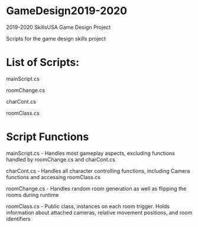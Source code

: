 # GameDesign2019-2020
2019-2020 SkillsUSA Game Design Project

Scripts for the game design skills project

# List of Scripts:
mainScript.cs

roomChange.cs

charCont.cs

roomClass.cs

# Script Functions

mainScript.cs - Handles most gameplay aspects, excluding functions handled by roomChange.cs and charCont.cs

charCont.cs - Handles all character controlling functions, including Camera functions and accessing roomClass.cs

roomChange.cs - Handles random room generation as well as flipping the rooms during runtime

roomClass.cs - Public class, instances on each room trigger. Holds information about attached cameras, relative movement positions, and room identifiers